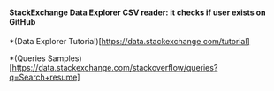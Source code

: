 #### StackExchange Data Explorer CSV reader: it checks if user exists on GitHub

*(Data Explorer Tutorial)[https://data.stackexchange.com/tutorial]

*(Queries Samples)[https://data.stackexchange.com/stackoverflow/queries?q=Search+resume]
